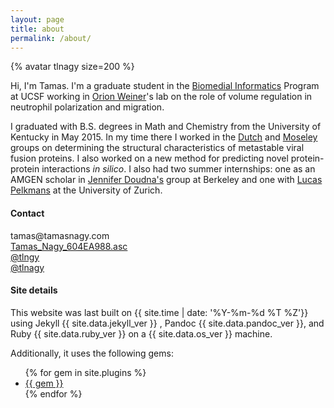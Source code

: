```yaml
---
layout: page
title: about
permalink: /about/
---
```


{% avatar tlnagy size=200 %}

Hi, I'm Tamas. I'm a graduate student in the
[Biomedial Informatics](http://bmi.ucsf.edu) Program at UCSF working in
[Orion Weiner](http://cvri.ucsf.edu/~weiner/)'s lab on the role
of volume regulation in neutrophil polarization and migration.

I graduated with B.S. degrees in Math and Chemistry from the University of
Kentucky in May 2015. In my time there I worked in the
[Dutch](http://biochemistry.med.uky.edu/users/rdutc2) and
[Moseley](http://bioinformatics.cesb.uky.edu/) groups on determining the
structural characteristics of metastable viral fusion proteins. I also worked on
a new method for predicting novel protein-protein interactions *in silico*. I
also had two summer internships: one as an AMGEN scholar in
[Jennifer Doudna's](http://doudna.berkeley.edu/) group at Berkeley and one with
[Lucas Pelkmans](http://pelkmanslab.org/) at the University of Zurich.


#### Contact

<i class="fa fa-envelope fa-fw"></i> <span style="unicode-bidi:bidi-override; direction: rtl;">moc.ygansamat@samat</span><br>
<i class="fa fa-lock fa-fw"></i> <a href="/misc/Tamas_Nagy_604EA988.asc">Tamas_Nagy_604EA988.asc</a><br>
<i class="fa fa-twitter fa-fw"></i> [\@tlngy](https://twitter.com/tlngy)<br>
<i class="fa fa-github fa-fw"></i> [\@tlnagy](https://github.com/tlnagy/)<br>



#### Site details

This website was last built on {{ site.time | date: '%Y-%m-%d %T %Z'}} using
<span class="prog-info">Jekyll {{ site.data.jekyll_ver }} </span>,
<span class="prog-info">Pandoc {{ site.data.pandoc_ver }}</span>, and
<span class="prog-info">Ruby {{ site.data.ruby_ver }}</span> on a
<span class="prog-info">{{ site.data.os_ver }}</span> machine.

Additionally, it uses the following gems:

<ul>
{% for gem in site.plugins %}
<li><a href="https://rubygems.org/gems/{{ gem }}">{{ gem }}</a></li>
{% endfor %}
</ul>
